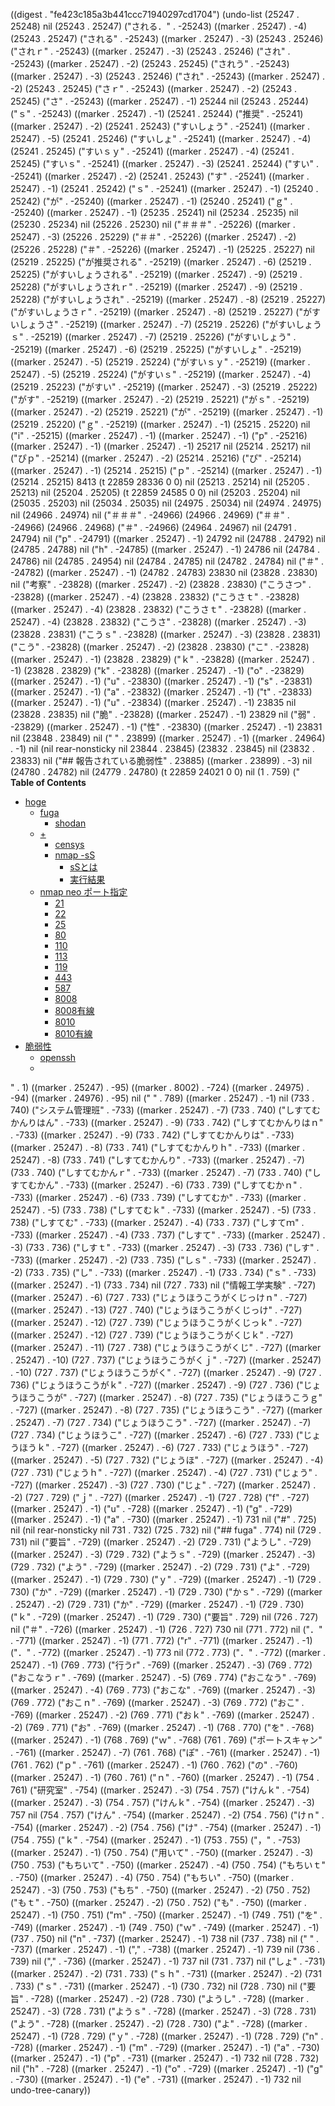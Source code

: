 
((digest . "fe423c185a3b441ccc71940297cd1704") (undo-list (25247 . 25248) nil (25243 . 25247) ("される．" . -25243) ((marker . 25247) . -4) (25243 . 25247) ("される" . -25243) ((marker . 25247) . -3) (25243 . 25246) ("されｒ" . -25243) ((marker . 25247) . -3) (25243 . 25246) ("され" . -25243) ((marker . 25247) . -2) (25243 . 25245) ("されう" . -25243) ((marker . 25247) . -3) (25243 . 25246) ("され" . -25243) ((marker . 25247) . -2) (25243 . 25245) ("さｒ" . -25243) ((marker . 25247) . -2) (25243 . 25245) ("さ" . -25243) ((marker . 25247) . -1) 25244 nil (25243 . 25244) ("ｓ" . -25243) ((marker . 25247) . -1) (25241 . 25244) ("推奨" . -25241) ((marker . 25247) . -2) (25241 . 25243) ("すいしょう" . -25241) ((marker . 25247) . -5) (25241 . 25246) ("すいしょ" . -25241) ((marker . 25247) . -4) (25241 . 25245) ("すいｓｙ" . -25241) ((marker . 25247) . -4) (25241 . 25245) ("すいｓ" . -25241) ((marker . 25247) . -3) (25241 . 25244) ("すい" . -25241) ((marker . 25247) . -2) (25241 . 25243) ("す" . -25241) ((marker . 25247) . -1) (25241 . 25242) ("ｓ" . -25241) ((marker . 25247) . -1) (25240 . 25242) ("が" . -25240) ((marker . 25247) . -1) (25240 . 25241) ("ｇ" . -25240) ((marker . 25247) . -1) (25235 . 25241) nil (25234 . 25235) nil (25230 . 25234) nil (25226 . 25230) nil ("＃＃＃" . -25226) ((marker . 25247) . -3) (25226 . 25229) ("＃＃" . -25226) ((marker . 25247) . -2) (25226 . 25228) ("＃" . -25226) ((marker . 25247) . -1) (25225 . 25227) nil (25219 . 25225) ("が推奨される" . -25219) ((marker . 25247) . -6) (25219 . 25225) ("がすいしょうされる" . -25219) ((marker . 25247) . -9) (25219 . 25228) ("がすいしょうされｒ" . -25219) ((marker . 25247) . -9) (25219 . 25228) ("がすいしょうされ" . -25219) ((marker . 25247) . -8) (25219 . 25227) ("がすいしょうさｒ" . -25219) ((marker . 25247) . -8) (25219 . 25227) ("がすいしょうさ" . -25219) ((marker . 25247) . -7) (25219 . 25226) ("がすいしょうｓ" . -25219) ((marker . 25247) . -7) (25219 . 25226) ("がすいしょう" . -25219) ((marker . 25247) . -6) (25219 . 25225) ("がすいしょ" . -25219) ((marker . 25247) . -5) (25219 . 25224) ("がすいｓｙ" . -25219) ((marker . 25247) . -5) (25219 . 25224) ("がすいｓ" . -25219) ((marker . 25247) . -4) (25219 . 25223) ("がすい" . -25219) ((marker . 25247) . -3) (25219 . 25222) ("がす" . -25219) ((marker . 25247) . -2) (25219 . 25221) ("がｓ" . -25219) ((marker . 25247) . -2) (25219 . 25221) ("が" . -25219) ((marker . 25247) . -1) (25219 . 25220) ("ｇ" . -25219) ((marker . 25247) . -1) (25215 . 25220) nil ("i" . -25215) ((marker . 25247) . -1) ((marker . 25247) . -1) ("p" . -25216) ((marker . 25247) . -1) ((marker . 25247) . -1) 25217 nil (25214 . 25217) nil ("ぴｐ" . -25214) ((marker . 25247) . -2) (25214 . 25216) ("ぴ" . -25214) ((marker . 25247) . -1) (25214 . 25215) ("ｐ" . -25214) ((marker . 25247) . -1) (25214 . 25215) 8413 (t 22859 28336 0 0) nil (25213 . 25214) nil (25205 . 25213) nil (25204 . 25205) (t 22859 24585 0 0) nil (25203 . 25204) nil (25035 . 25203) nil (25034 . 25035) nil (24975 . 25034) nil (24974 . 24975) nil (24966 . 24974) nil ("＃＃＃" . -24966) (24966 . 24969) ("＃＃" . -24966) (24966 . 24968) ("＃" . -24966) (24964 . 24967) nil (24791 . 24794) nil ("p" . -24791) ((marker . 25247) . -1) 24792 nil (24788 . 24792) nil (24785 . 24788) nil ("h" . -24785) ((marker . 25247) . -1) 24786 nil (24784 . 24786) nil (24785 . 24954) nil (24784 . 24785) nil (24782 . 24784) nil ("＃" . -24782) ((marker . 25247) . -1) (24782 . 24783) 23830 nil (23828 . 23830) nil ("考察" . -23828) ((marker . 25247) . -2) (23828 . 23830) ("こうさつ" . -23828) ((marker . 25247) . -4) (23828 . 23832) ("こうさｔ" . -23828) ((marker . 25247) . -4) (23828 . 23832) ("こうさｔ" . -23828) ((marker . 25247) . -4) (23828 . 23832) ("こうさ" . -23828) ((marker . 25247) . -3) (23828 . 23831) ("こうｓ" . -23828) ((marker . 25247) . -3) (23828 . 23831) ("こう" . -23828) ((marker . 25247) . -2) (23828 . 23830) ("こ" . -23828) ((marker . 25247) . -1) (23828 . 23829) ("ｋ" . -23828) ((marker . 25247) . -1) (23828 . 23829) ("k" . -23828) ((marker . 25247) . -1) ("o" . -23829) ((marker . 25247) . -1) ("u" . -23830) ((marker . 25247) . -1) ("s" . -23831) ((marker . 25247) . -1) ("a" . -23832) ((marker . 25247) . -1) ("t" . -23833) ((marker . 25247) . -1) ("u" . -23834) ((marker . 25247) . -1) 23835 nil (23828 . 23835) nil ("脆" . -23828) ((marker . 25247) . -1) 23829 nil ("弱" . -23829) ((marker . 25247) . -1) ("性" . -23830) ((marker . 25247) . -1) 23831 nil (23848 . 23849) nil ("
" . 23899) ((marker . 25247) . -1) ((marker . 24964) . -1) nil (nil rear-nonsticky nil 23844 . 23845) (23832 . 23845) nil (23832 . 23833) nil ("## 報告されている脆弱性" . 23885) ((marker . 23899) . -3) nil (24780 . 24782) nil (24779 . 24780) (t 22859 24021 0 0) nil (1 . 759) ("<!-- markdown-toc start - Don't edit this section. Run M-x markdown-toc-generate-toc again -->
**Table of Contents**

- [hoge](#hoge)
    - [fuga](#fuga)
        - [shodan](#shodan)
    - [+](#)
        - [censys](#censys)
        - [nmap -sS](#nmap--ss)
            - [sSとは](#ssとは)
            - [実行結果](#実行結果)
    - [nmap neo ポート指定](#nmap-neo-ポート指定)
        - [21](#21)
        - [22](#22)
        - [25](#25)
        - [80](#80)
        - [110](#110)
        - [113](#113)
        - [119](#119)
        - [443](#443)
        - [587](#587)
        - [8008](#8008)
        - [8008有線](#8008有線)
        - [8010](#8010)
        - [8010有線](#8010有線)
- [脆弱性](#脆弱性)
    - [openssh](#openssh)
    - [](#)

<!-- markdown-toc end -->
" . 1) ((marker . 25247) . -95) ((marker . 8002) . -724) ((marker . 24975) . -94) ((marker . 24976) . -95) nil ("
" . 789) ((marker . 25247) . -1) nil (733 . 740) ("システム管理班" . -733) ((marker . 25247) . -7) (733 . 740) ("しすてむかんりはん" . -733) ((marker . 25247) . -9) (733 . 742) ("しすてむかんりはｎ" . -733) ((marker . 25247) . -9) (733 . 742) ("しすてむかんりは" . -733) ((marker . 25247) . -8) (733 . 741) ("しすてむかんりｈ" . -733) ((marker . 25247) . -8) (733 . 741) ("しすてむかんり" . -733) ((marker . 25247) . -7) (733 . 740) ("しすてむかんｒ" . -733) ((marker . 25247) . -7) (733 . 740) ("しすてむかん" . -733) ((marker . 25247) . -6) (733 . 739) ("しすてむかｎ" . -733) ((marker . 25247) . -6) (733 . 739) ("しすてむか" . -733) ((marker . 25247) . -5) (733 . 738) ("しすてむｋ" . -733) ((marker . 25247) . -5) (733 . 738) ("しすてむ" . -733) ((marker . 25247) . -4) (733 . 737) ("しすてｍ" . -733) ((marker . 25247) . -4) (733 . 737) ("しすて" . -733) ((marker . 25247) . -3) (733 . 736) ("しすｔ" . -733) ((marker . 25247) . -3) (733 . 736) ("しす" . -733) ((marker . 25247) . -2) (733 . 735) ("しｓ" . -733) ((marker . 25247) . -2) (733 . 735) ("し" . -733) ((marker . 25247) . -1) (733 . 734) ("ｓ" . -733) ((marker . 25247) . -1) (733 . 734) nil (727 . 733) nil ("情報工学実験" . -727) ((marker . 25247) . -6) (727 . 733) ("じょうほうこうがくじっけｎ" . -727) ((marker . 25247) . -13) (727 . 740) ("じょうほうこうがくじっけ" . -727) ((marker . 25247) . -12) (727 . 739) ("じょうほうこうがくじっｋ" . -727) ((marker . 25247) . -12) (727 . 739) ("じょうほうこうがくじｋ" . -727) ((marker . 25247) . -11) (727 . 738) ("じょうほうこうがくじ" . -727) ((marker . 25247) . -10) (727 . 737) ("じょうほうこうがくｊ" . -727) ((marker . 25247) . -10) (727 . 737) ("じょうほうこうがく" . -727) ((marker . 25247) . -9) (727 . 736) ("じょうほうこうがｋ" . -727) ((marker . 25247) . -9) (727 . 736) ("じょうほうこうが" . -727) ((marker . 25247) . -8) (727 . 735) ("じょうほうこうｇ" . -727) ((marker . 25247) . -8) (727 . 735) ("じょうほうこう" . -727) ((marker . 25247) . -7) (727 . 734) ("じょうほうこう" . -727) ((marker . 25247) . -7) (727 . 734) ("じょうほうこ" . -727) ((marker . 25247) . -6) (727 . 733) ("じょうほうｋ" . -727) ((marker . 25247) . -6) (727 . 733) ("じょうほう" . -727) ((marker . 25247) . -5) (727 . 732) ("じょうほ" . -727) ((marker . 25247) . -4) (727 . 731) ("じょうｈ" . -727) ((marker . 25247) . -4) (727 . 731) ("じょう" . -727) ((marker . 25247) . -3) (727 . 730) ("じょ" . -727) ((marker . 25247) . -2) (727 . 729) ("ｊ" . -727) ((marker . 25247) . -1) (727 . 728) ("f" . -727) ((marker . 25247) . -1) ("u" . -728) ((marker . 25247) . -1) ("g" . -729) ((marker . 25247) . -1) ("a" . -730) ((marker . 25247) . -1) 731 nil ("#" . 725) nil (nil rear-nonsticky nil 731 . 732) (725 . 732) nil ("## fuga" . 774) nil (729 . 731) nil ("要旨" . -729) ((marker . 25247) . -2) (729 . 731) ("ようし" . -729) ((marker . 25247) . -3) (729 . 732) ("ようｓ" . -729) ((marker . 25247) . -3) (729 . 732) ("よう" . -729) ((marker . 25247) . -2) (729 . 731) ("よ" . -729) ((marker . 25247) . -1) (729 . 730) ("ｙ" . -729) ((marker . 25247) . -1) (729 . 730) ("か" . -729) ((marker . 25247) . -1) (729 . 730) ("かｓ" . -729) ((marker . 25247) . -2) (729 . 731) ("か" . -729) ((marker . 25247) . -1) (729 . 730) ("ｋ" . -729) ((marker . 25247) . -1) (729 . 730) ("要旨" . 729) nil (726 . 727) nil ("＃" . -726) ((marker . 25247) . -1) (726 . 727) 730 nil (771 . 772) nil ("．" . -771) ((marker . 25247) . -1) (771 . 772) ("r" . -771) ((marker . 25247) . -1) ("．" . -772) ((marker . 25247) . -1) 773 nil (772 . 773) ("．" . -772) ((marker . 25247) . -1) (769 . 773) ("行うr" . -769) ((marker . 25247) . -3) (769 . 772) ("おこなうｒ" . -769) ((marker . 25247) . -5) (769 . 774) ("おこなう" . -769) ((marker . 25247) . -4) (769 . 773) ("おこな" . -769) ((marker . 25247) . -3) (769 . 772) ("おこｎ" . -769) ((marker . 25247) . -3) (769 . 772) ("おこ" . -769) ((marker . 25247) . -2) (769 . 771) ("おｋ" . -769) ((marker . 25247) . -2) (769 . 771) ("お" . -769) ((marker . 25247) . -1) (768 . 770) ("を" . -768) ((marker . 25247) . -1) (768 . 769) ("ｗ" . -768) (761 . 769) ("ポートスキャン" . -761) ((marker . 25247) . -7) (761 . 768) ("ぽ" . -761) ((marker . 25247) . -1) (761 . 762) ("ｐ" . -761) ((marker . 25247) . -1) (760 . 762) ("の" . -760) ((marker . 25247) . -1) (760 . 761) ("ｎ" . -760) ((marker . 25247) . -1) (754 . 761) ("研究室" . -754) ((marker . 25247) . -3) (754 . 757) ("けんｋ" . -754) ((marker . 25247) . -3) (754 . 757) ("けんｋ" . -754) ((marker . 25247) . -3) 757 nil (754 . 757) ("けん" . -754) ((marker . 25247) . -2) (754 . 756) ("けｎ" . -754) ((marker . 25247) . -2) (754 . 756) ("け" . -754) ((marker . 25247) . -1) (754 . 755) ("ｋ" . -754) ((marker . 25247) . -1) (753 . 755) ("，" . -753) ((marker . 25247) . -1) (750 . 754) ("用いて" . -750) ((marker . 25247) . -3) (750 . 753) ("もちいて" . -750) ((marker . 25247) . -4) (750 . 754) ("もちいｔ" . -750) ((marker . 25247) . -4) (750 . 754) ("もちい" . -750) ((marker . 25247) . -3) (750 . 753) ("もち" . -750) ((marker . 25247) . -2) (750 . 752) ("もｔ" . -750) ((marker . 25247) . -2) (750 . 752) ("も" . -750) ((marker . 25247) . -1) (750 . 751) ("ｍ" . -750) ((marker . 25247) . -1) (749 . 751) ("を" . -749) ((marker . 25247) . -1) (749 . 750) ("ｗ" . -749) ((marker . 25247) . -1) (737 . 750) nil ("n" . -737) ((marker . 25247) . -1) 738 nil (737 . 738) nil (" " . -737) ((marker . 25247) . -1) ("," . -738) ((marker . 25247) . -1) 739 nil (736 . 739) nil ("," . -736) ((marker . 25247) . -1) 737 nil (731 . 737) nil ("しょ" . -731) ((marker . 25247) . -2) (731 . 733) ("ｓｈ" . -731) ((marker . 25247) . -2) (731 . 733) ("ｓ" . -731) ((marker . 25247) . -1) (730 . 732) nil (728 . 730) nil ("要旨" . -728) ((marker . 25247) . -2) (728 . 730) ("ようし" . -728) ((marker . 25247) . -3) (728 . 731) ("ようｓ" . -728) ((marker . 25247) . -3) (728 . 731) ("よう" . -728) ((marker . 25247) . -2) (728 . 730) ("よ" . -728) ((marker . 25247) . -1) (728 . 729) ("ｙ" . -728) ((marker . 25247) . -1) (728 . 729) ("n" . -728) ((marker . 25247) . -1) ("m" . -729) ((marker . 25247) . -1) ("a" . -730) ((marker . 25247) . -1) ("p" . -731) ((marker . 25247) . -1) 732 nil (728 . 732) nil ("h" . -728) ((marker . 25247) . -1) ("o" . -729) ((marker . 25247) . -1) ("g" . -730) ((marker . 25247) . -1) ("e" . -731) ((marker . 25247) . -1) 732 nil undo-tree-canary))
